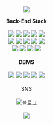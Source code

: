 
<div align="center">
 
<img src="https://capsule-render.vercel.app/api?type=Waving&color=auto&height=200&section=header&text=Junho%20Kim&fontSize=70" />

<strong>Back-End Stack</strong>
</br>
</br>
<img src="https://img.shields.io/badge/HTML-E34F26?style=flat-square&logo=HTML5&logoColor=white"/>
<img src="https://img.shields.io/badge/CSS3-1572B6?style=flat-square&logo=CSS3&logoColor=white"/>
<img src="https://img.shields.io/badge/JavaScript-F7DF1E?style=flat-square&logo=JavaScript&logoColor=white"/>
<img src="https://img.shields.io/badge/Java-FF7800?style=flat-square&logoColor=white"/>
<img src="https://img.shields.io/badge/jQuery-007396?style=flat-square&logo=jQuery&logoColor=white"/>
</br>
<img src="https://img.shields.io/badge/Spring-6DB33F?style=flat-square&logo=Spring&logoColor=white"/>
<img src="https://img.shields.io/badge/Spring Boot-6DB33F?style=flat-square&logo=SpringBoot&logoColor=white"/>
<img src="https://img.shields.io/badge/jpa-20336B?style=flat-square&logoColor=white"/>
<img src="https://img.shields.io/badge/Mybatis-8A4182?style=flat-square&logoColor=white"/>
<img src="https://img.shields.io/badge/Bootstrap-7952B3?style=flat-square&logo=Bootstrap&logoColor=white"/>
</br>
<img src="https://img.shields.io/badge/Amazon S3-569A31?style=flat-square&logo=amazons3&logoColor=white"/>
<img src="https://img.shields.io/badge/Linux-FCC624?style=flat-square&logo=Linux&logoColor=white"/>
<img src="https://img.shields.io/badge/Jenkins-D24939?style=flat-square&logo=Jenkins&logoColor=white"/>
<img src="https://img.shields.io/badge/Nginx-009639?style=flat-square&logo=Nginx&logoColor=white"/>
</br>
</br>
<strong>DBMS</strong>
</br>
</br>
<img src="https://img.shields.io/badge/Oracle-F80000?style=flat-square&logo=Oracle&logoColor=white"/>
<img src="https://img.shields.io/badge/MySQL-4479A1?style=flat-square&logo=MySQL&logoColor=white"/>
<img src="https://img.shields.io/badge/MSSQL-CC2927?style=flat-square&logo=microsoftsqlserver&logoColor=white"/>
<img src="https://img.shields.io/badge/Postgresql-4169E1?style=flat-square&logo=postgresql&logoColor=white"/>
<img src="https://img.shields.io/badge/mongoDB-47A248?style=flat-square&logo=mongodb&logoColor=white"/>
</br>
</br>
SNS
</br>
</br>
<a href="https://velog.io/@developer_jun07">
  <img src="https://img.shields.io/badge/Blog-FF5722?style=flat-square&logo=blogger&logoColor=white" alt="블로그">
</a>
</br>
</br>
<img src="https://capsule-render.vercel.app/api?type=Waving&color=auto&height=100&section=footer&fontSize=30">
</div>
